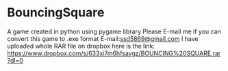 BouncingSquare
==============

A game created in python using pygame library
Please E-mail me if you can convert this game to .exe format
E-mail:ssd5869@gmail.com
I have uploaded whole RAR file on dropbox here is the link:
https://www.dropbox.com/s/633xi7m6hfsavgz/BOUNCING%20SQUARE.rar?dl=0
